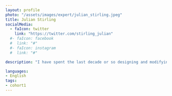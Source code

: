 ```yaml
---
layout: profile
photo: "/assets/images/expert/julian_stirling.jpeg"
title: Julian Stirling
socialMedia:
  - faIcon: twitter
    link: "https://twitter.com/stirling_julian"
  #- faIcon: facebook
  #  link: "#"
  #- faIcon: instagram
  #  link: "#"

description: "I have spent the last decade or so designing and modifying all manner of scientific instruments. I have also written GitBuilding a hardware documentation tool as I am passionate about good complete documentation."

languages:
- English
tags:
- cohort1
---
```

